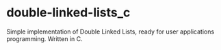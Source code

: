 # double-linked-lists_c
Simple implementation of Double Linked Lists, ready for user applications programming. Written in C.
